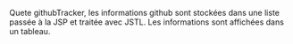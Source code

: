 Quete githubTracker, les informations github sont stockées dans une liste
passée à la JSP  et traitée avec JSTL.
Les informations sont affichées dans un tableau.
